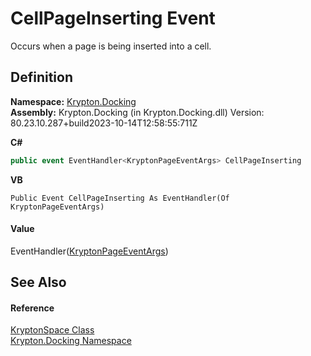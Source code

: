 # CellPageInserting Event


Occurs when a page is being inserted into a cell.



## Definition
**Namespace:** <a href="98399376-cf41-9454-4b4d-4fab2ca20bc7.md">Krypton.Docking</a>  
**Assembly:** Krypton.Docking (in Krypton.Docking.dll) Version: 80.23.10.287+build2023-10-14T12:58:55:711Z

**C#**
``` C#
public event EventHandler<KryptonPageEventArgs> CellPageInserting
```
**VB**
``` VB
Public Event CellPageInserting As EventHandler(Of KryptonPageEventArgs)
```



#### Value
EventHandler(<a href="179bbf53-de44-174f-23b8-44c0e7dbb8ba.md">KryptonPageEventArgs</a>)

## See Also


#### Reference
<a href="638b8f4c-3645-edb8-b3d5-7598ea376868.md">KryptonSpace Class</a>  
<a href="98399376-cf41-9454-4b4d-4fab2ca20bc7.md">Krypton.Docking Namespace</a>  
